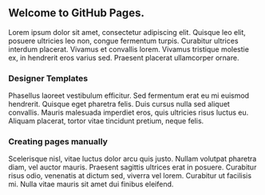 ## Welcome to GitHub Pages.
Lorem ipsum dolor sit amet, consectetur adipiscing elit. Quisque leo elit, posuere ultricies leo non, congue fermentum turpis. Curabitur ultrices interdum placerat. Vivamus et convallis lorem. Vivamus tristique molestie ex, in hendrerit eros varius sed. Praesent placerat ullamcorper ornare.

### Designer Templates
Phasellus laoreet vestibulum efficitur. Sed fermentum erat eu mi euismod hendrerit. Quisque eget pharetra felis. Duis cursus nulla sed aliquet convallis. Mauris malesuada imperdiet eros, quis ultricies risus luctus eu. Aliquam placerat, tortor vitae tincidunt pretium, neque felis.

### Creating pages manually
Scelerisque nisl, vitae luctus dolor arcu quis justo. Nullam volutpat pharetra diam, vel auctor mauris. Praesent sagittis ultrices erat in posuere. Curabitur risus odio, venenatis at dictum sed, viverra vel lorem. Curabitur ut facilisis mi. Nulla vitae mauris sit amet dui finibus eleifend. 